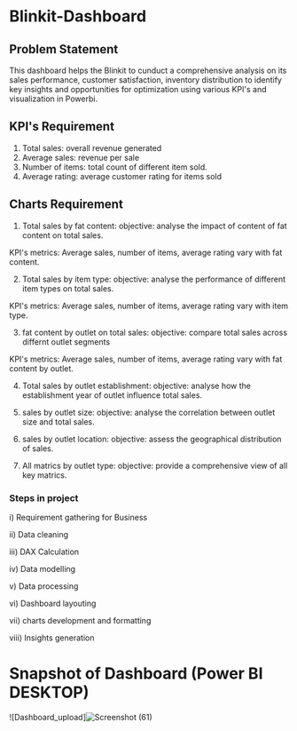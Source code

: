 
# Blinkit-Dashboard

## Problem Statement

This dashboard helps the Blinkit to cunduct a comprehensive analysis on its sales performance, customer satisfaction, inventory distribution to identify key insights and opportunities for optimization using various KPI's and visualization in Powerbi.

## KPI's Requirement
1. Total sales: overall revenue generated
2. Average sales: revenue per sale
3. Number of items: total count of different item sold.
4. Average rating: average customer rating for items sold

## Charts Requirement

1. Total sales by fat content:
objective: analyse the impact of content of fat content on total sales.

KPI's metrics: Average sales, number of items, average rating vary with fat content.

2. Total sales by item type:
objective: analyse the performance of different item types on total sales.

KPI's metrics: Average sales, number of items, average rating vary with item type.

3. fat content by outlet on total sales:
objective: compare total sales across differnt outlet segments

KPI's metrics: Average sales, number of items, average rating vary with fat content by outlet.

4. Total sales by outlet establishment:
objective: analyse how the establishment year of outlet influence total sales.

5. sales by outlet size:
objective: analyse the correlation between outlet size and total sales.

6. sales by outlet location:
objective:  assess the geographical distribution of sales.

7. All matrics by outlet type:
objective: provide a comprehensive view of all key matrics.

### Steps in project

i) Requirement gathering for Business

ii) Data cleaning

iii) DAX Calculation

iv) Data modelling

v) Data processing

vi) Dashboard layouting

vii) charts development and formatting

viii) Insights generation

# Snapshot of Dashboard (Power BI DESKTOP)

 
![Dashboard_upload]![Screenshot (61)](https://github.com/user-attachments/assets/2d8f4a5c-579e-4649-9ca4-b7372f48d5d3)

